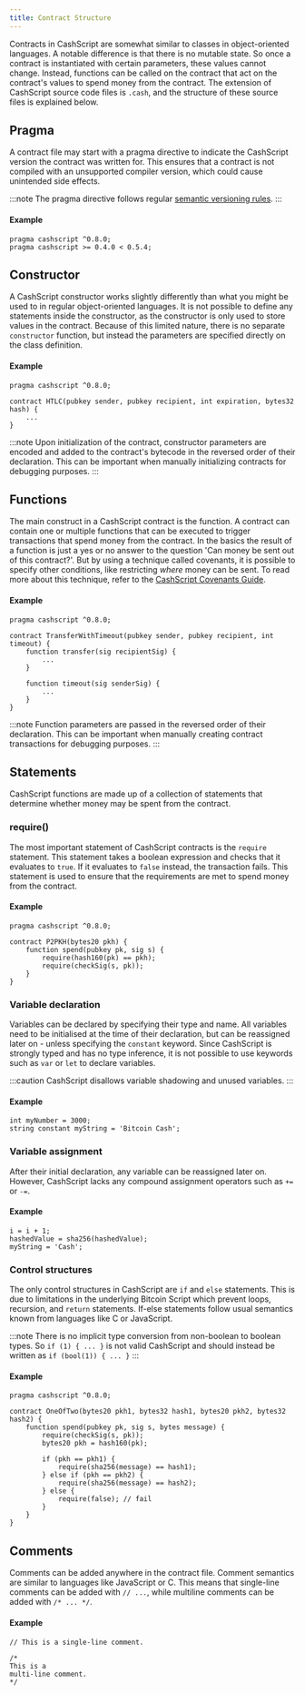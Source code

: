 ```yaml
---
title: Contract Structure
---
```


Contracts in CashScript are somewhat similar to classes in object-oriented languages. A notable difference is that there is no mutable state. So once a contract is instantiated with certain parameters, these values cannot change. Instead, functions can be called on the contract that act on the contract's values to spend money from the contract. The extension of CashScript source code files is `.cash`, and the structure of these source files is explained below.

## Pragma
A contract file may start with a pragma directive to indicate the CashScript version the contract was written for. This ensures that a contract is not compiled with an unsupported compiler version, which could cause unintended side effects.

:::note
The pragma directive follows regular [semantic versioning rules](https://semver.npmjs.com/).
:::

#### Example
```solidity
pragma cashscript ^0.8.0;
pragma cashscript >= 0.4.0 < 0.5.4;
```

## Constructor
A CashScript constructor works slightly differently than what you might be used to in regular object-oriented languages. It is not possible to define any statements inside the constructor, as the constructor is only used to store values in the contract. Because of this limited nature, there is no separate `constructor` function, but instead the parameters are specified directly on the class definition.

#### Example
```solidity
pragma cashscript ^0.8.0;

contract HTLC(pubkey sender, pubkey recipient, int expiration, bytes32 hash) {
    ...
}
```

:::note
Upon initialization of the contract, constructor parameters are encoded and added to the contract's bytecode in the reversed order of their declaration. This can be important when manually initializing contracts for debugging purposes.
:::

## Functions
The main construct in a CashScript contract is the function. A contract can contain one or multiple functions that can be executed to trigger transactions that spend money from the contract. In the basics the result of a function is just a yes or no answer to the question 'Can money be sent out of this contract?'. But by using a technique called covenants, it is possible to specify other conditions, like restricting *where* money can be sent. To read more about this technique, refer to the [CashScript Covenants Guide](/docs/guides/covenants).

#### Example
```solidity
pragma cashscript ^0.8.0;

contract TransferWithTimeout(pubkey sender, pubkey recipient, int timeout) {
    function transfer(sig recipientSig) {
        ...
    }

    function timeout(sig senderSig) {
        ...
    }
}
```

:::note
Function parameters are passed in the reversed order of their declaration. This can be important when manually creating contract transactions for debugging purposes.
:::

## Statements
CashScript functions are made up of a collection of statements that determine whether money may be spent from the contract.

### require()
The most important statement of CashScript contracts is the `require` statement. This statement takes a boolean expression and checks that it evaluates to `true`. If it evaluates to `false` instead, the transaction fails. This statement is used to ensure that the requirements are met to spend money from the contract.

#### Example
```solidity
pragma cashscript ^0.8.0;

contract P2PKH(bytes20 pkh) {
    function spend(pubkey pk, sig s) {
        require(hash160(pk) == pkh);
        require(checkSig(s, pk));
    }
}
```

### Variable declaration
Variables can be declared by specifying their type and name. All variables need to be initialised at the time of their declaration, but can be reassigned later on - unless specifying the `constant` keyword. Since CashScript is strongly typed and has no type inference, it is not possible to use keywords such as `var` or `let` to declare variables.

:::caution
CashScript disallows variable shadowing and unused variables.
:::

#### Example
```solidity
int myNumber = 3000;
string constant myString = 'Bitcoin Cash';
```

### Variable assignment
After their initial declaration, any variable can be reassigned later on. However, CashScript lacks any compound assignment operators such as `+=` or `-=`.

#### Example
```solidity
i = i + 1;
hashedValue = sha256(hashedValue);
myString = 'Cash';
```

### Control structures
The only control structures in CashScript are `if` and `else` statements. This is due to limitations in the underlying Bitcoin Script which prevent loops, recursion, and `return` statements. If-else statements follow usual semantics known from languages like C or JavaScript.

:::note
There is no implicit type conversion from non-boolean to boolean types. So `if (1) { ... }` is not valid CashScript and should instead be written as `if (bool(1)) { ... }`
:::

#### Example
```solidity
pragma cashscript ^0.8.0;

contract OneOfTwo(bytes20 pkh1, bytes32 hash1, bytes20 pkh2, bytes32 hash2) {
    function spend(pubkey pk, sig s, bytes message) {
        require(checkSig(s, pk));
        bytes20 pkh = hash160(pk);

        if (pkh == pkh1) {
            require(sha256(message) == hash1);
        } else if (pkh == pkh2) {
            require(sha256(message) == hash2);
        } else {
            require(false); // fail
        }
    }
}
```

## Comments
Comments can be added anywhere in the contract file. Comment semantics are similar to languages like JavaScript or C. This means that single-line comments can be added with `// ...`, while multiline comments can be added with `/* ... */`.

#### Example
```solidity
// This is a single-line comment.

/*
This is a
multi-line comment.
*/
```
